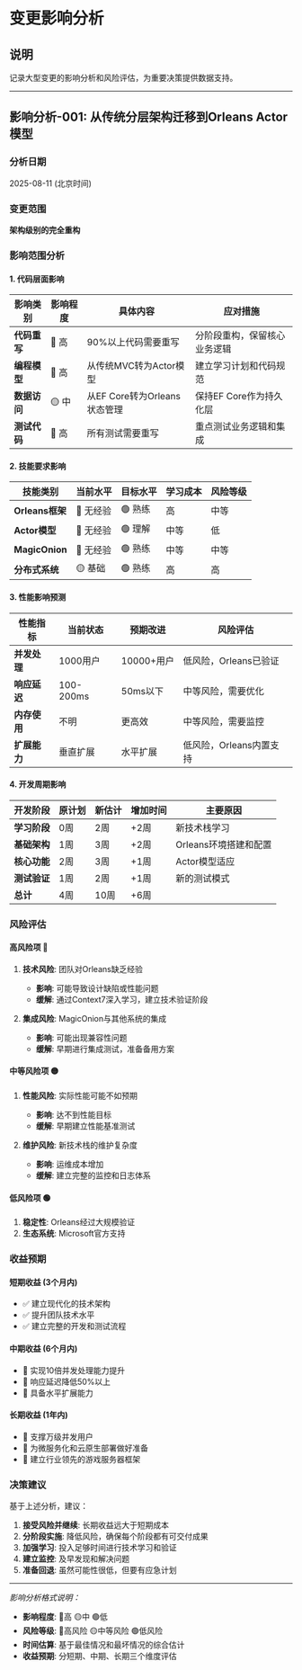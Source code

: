 # 变更影响分析

## 说明
记录大型变更的影响分析和风险评估，为重要决策提供数据支持。

---

## 影响分析-001: 从传统分层架构迁移到Orleans Actor模型

### 分析日期
2025-08-11 (北京时间)

### 变更范围
**架构级别的完全重构**

### 影响范围分析

#### 1. 代码层面影响
| 影响类别 | 影响程度 | 具体内容 | 应对措施 |
|----------|----------|----------|----------|
| **代码重写** | 🔴 高 | 90%以上代码需要重写 | 分阶段重构，保留核心业务逻辑 |
| **编程模型** | 🔴 高 | 从传统MVC转为Actor模型 | 建立学习计划和代码规范 |
| **数据访问** | 🟡 中 | 从EF Core转为Orleans状态管理 | 保持EF Core作为持久化层 |
| **测试代码** | 🔴 高 | 所有测试需要重写 | 重点测试业务逻辑和集成 |

#### 2. 技能要求影响
| 技能类别 | 当前水平 | 目标水平 | 学习成本 | 风险等级 |
|----------|----------|----------|----------|----------|
| **Orleans框架** | 🔴 无经验 | 🟢 熟练 | 高 | 中等 |
| **Actor模型** | 🔴 无经验 | 🟢 理解 | 中等 | 低 |
| **MagicOnion** | 🔴 无经验 | 🟢 熟练 | 中等 | 中等 |
| **分布式系统** | 🟡 基础 | 🟢 熟练 | 高 | 高 |

#### 3. 性能影响预测
| 性能指标 | 当前状态 | 预期改进 | 风险评估 |
|----------|----------|----------|----------|
| **并发处理** | 1000用户 | 10000+用户 | 低风险，Orleans已验证 |
| **响应延迟** | 100-200ms | 50ms以下 | 中等风险，需要优化 |
| **内存使用** | 不明 | 更高效 | 中等风险，需要监控 |
| **扩展能力** | 垂直扩展 | 水平扩展 | 低风险，Orleans内置支持 |

#### 4. 开发周期影响
| 开发阶段 | 原计划 | 新估计 | 增加时间 | 主要原因 |
|----------|--------|--------|----------|----------|
| **学习阶段** | 0周 | 2周 | +2周 | 新技术栈学习 |
| **基础架构** | 1周 | 3周 | +2周 | Orleans环境搭建和配置 |
| **核心功能** | 2周 | 3周 | +1周 | Actor模型适应 |
| **测试验证** | 1周 | 2周 | +1周 | 新的测试模式 |
| **总计** | 4周 | 10周 | +6周 | |

### 风险评估

#### 高风险项 🔴
1. **技术风险**: 团队对Orleans缺乏经验
   - **影响**: 可能导致设计缺陷或性能问题
   - **缓解**: 通过Context7深入学习，建立技术验证阶段

2. **集成风险**: MagicOnion与其他系统的集成
   - **影响**: 可能出现兼容性问题
   - **缓解**: 早期进行集成测试，准备备用方案

#### 中等风险项 🟡
1. **性能风险**: 实际性能可能不如预期
   - **影响**: 达不到性能目标
   - **缓解**: 早期建立性能基准测试

2. **维护风险**: 新技术栈的维护复杂度
   - **影响**: 运维成本增加
   - **缓解**: 建立完整的监控和日志体系

#### 低风险项 🟢
1. **稳定性**: Orleans经过大规模验证
2. **生态系统**: Microsoft官方支持

### 收益预期

#### 短期收益 (3个月内)
- ✅ 建立现代化的技术架构
- ✅ 提升团队技术水平
- ✅ 建立完整的开发和测试流程

#### 中期收益 (6个月内)  
- 🎯 实现10倍并发处理能力提升
- 🎯 响应延迟降低50%以上
- 🎯 具备水平扩展能力

#### 长期收益 (1年内)
- 🚀 支撑万级并发用户
- 🚀 为微服务化和云原生部署做好准备
- 🚀 建立行业领先的游戏服务器框架

### 决策建议
基于上述分析，建议：

1. **接受风险并继续**: 长期收益远大于短期成本
2. **分阶段实施**: 降低风险，确保每个阶段都有可交付成果
3. **加强学习**: 投入足够时间进行技术学习和验证
4. **建立监控**: 及早发现和解决问题
5. **准备回退**: 虽然可能性很低，但要有应急计划

---

*影响分析格式说明：*
- **影响程度**: 🔴高 🟡中 🟢低
- **风险等级**: 🔴高风险 🟡中等风险 🟢低风险
- **时间估算**: 基于最佳情况和最坏情况的综合估计
- **收益预期**: 分短期、中期、长期三个维度评估